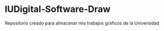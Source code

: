 # IUDigital-Software-Draw
Repositorio creado para almacenar mis trabajos gráficos de la Universidad
